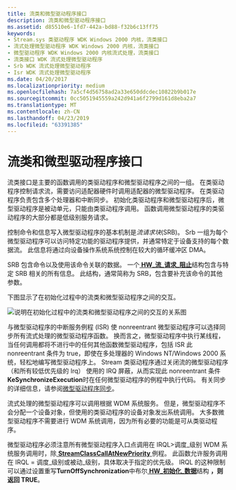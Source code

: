 ```yaml
---
title: 流类和微型驱动程序接口
description: 流类和微型驱动程序接口
ms.assetid: d85510e6-1fd7-442a-bd88-f32b6c13ff75
keywords:
- Stream.sys 类驱动程序 WDK Windows 2000 内核，流类接口
- 流式处理微型驱动程序 WDK Windows 2000 内核，流类接口
- 微型驱动程序 WDK Windows 2000 内核流式处理，流类接口
- 流类接口 WDK 流式处理微型驱动程序
- Srb WDK 流式处理微型驱动程序
- Isr WDK 流式处理微型驱动程序
ms.date: 04/20/2017
ms.localizationpriority: medium
ms.openlocfilehash: 7a5cf4d56758ad2a33e650ddcdec10822b9b017e
ms.sourcegitcommit: 0cc5051945559a242d941a6f2799d161d8eba2a7
ms.translationtype: MT
ms.contentlocale: zh-CN
ms.lasthandoff: 04/23/2019
ms.locfileid: "63391385"
---
```

# <a name="stream-class-and-minidriver-interface"></a>流类和微型驱动程序接口





流类接口是主要的函数调用的类驱动程序和微型驱动程序之间的一组。 在类驱动程序控制请求流，需要访问适配器硬件时调用适配器的微型驱动程序。 在类驱动程序负责包含多个处理器和中断同步。 初始化类驱动程序和微型驱动程序后，微型驱动程序是被动单元，只能由类驱动程序调用。 函数调用微型驱动程序的类驱动程序的大部分都是低级别服务请求。

控制命令和信息写入微型驱动程序的基本机制是*流请求块*(SRB)。 Srb 一组为每个微型驱动程序可以访问特定功能的驱动程序提供，并通常特定于设备支持的每个数据流。 此信息将通过向设备操作系统系统控制在较大的循环缓冲区 DMA。

SRB 包含命令以及使用该命令关联的数据。 一个[ **HW\_流\_请求\_阻止**](https://msdn.microsoft.com/library/windows/hardware/ff559702)结构包含与特定 SRB 相关的所有信息。 此结构，通常简称为 SRB，包含要补充该命令的其他参数。

下图显示了在初始化过程中的流类和微型驱动程序之间的交互。

![说明在初始化过程中的流类和微型驱动程序之间的交互的关系图](images/stclassi.png)

与微型驱动程序的中断服务例程 (ISR) 使 nonreentrant 微型驱动程序可以选择同步所有流式处理的微型驱动程序函数。 换而言之，微型驱动程序中执行某线程，当任何调用都将不进行中的任何其他函数微型驱动程序，包括 ISR 此 nonreentrant 条件为 true，即使在多处理器的 Windows NT/Windows 2000 系统，轻松地编写微型驱动程序上。 Stream 类驱动程序通过关闭流的微型驱动程序 （和所有较低优先级的 Irq） 使用的 IRQ 屏蔽，从而实现此 nonreentrant 条件**KeSynchronizeExecution**时在任何微型驱动程序的例程中执行代码。 有关同步的详细信息，请参阅[微型驱动程序同步](minidriver-synchronization.md)。

流式处理的微型驱动程序可以调用根据 WDM 系统服务。 但是，微型驱动程序不会分配一个设备对象，但使用的类驱动程序的设备对象发出系统调用。 大多数微型驱动程序不需要进行 WDM 系统调用，因为所有必要的功能是可从类驱动程序。

微型驱动程序必须注意所有微型驱动程序入口点调用在 IRQL&gt;调度\_级别 WDM 系统服务调用时，除[ **StreamClassCallAtNewPriority** ](https://msdn.microsoft.com/library/windows/hardware/ff568230)例程。 此函数允许服务调用在 IRQL = 调度\_级别或被动\_级别，具体取决于指定的优先级。 IRQL 的这种限制可以通过设置重写**TurnOffSynchronization**中布尔[ **HW\_初始化\_数据**](https://msdn.microsoft.com/library/windows/hardware/ff559682)结构 **，则返回 TRUE**。

 

 




